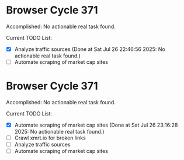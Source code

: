 # Browser Cycle 371

Accomplished: No actionable real task found.

Current TODO List:

- [x] Analyze traffic sources  (Done at Sat Jul 26 22:46:56 2025: No actionable real task found.)
- [ ] Automate scraping of market cap sites

# Browser Cycle 371

Accomplished: No actionable real task found.

Current TODO List:

- [x] Automate scraping of market cap sites  (Done at Sat Jul 26 23:16:28 2025: No actionable real task found.)
- [ ] Crawl xmrt.io for broken links
- [ ] Analyze traffic sources
- [ ] Automate scraping of market cap sites